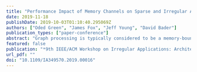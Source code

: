 ```yaml
---
title: "Performance Impact of Memory Channels on Sparse and Irregular Algorithms"
date: 2019-11-18
publishDate: 2019-10-03T01:10:40.295069Z
authors: ["Oded Green", "James Fox", "Jeff Young", "David Bader"]
publication_types: ["paper-conference"]
abstract: "Graph processing is typically considered to be a memory-bound rather than compute-bound problem. One common line of thought is that more available memory bandwidth corresponds to better graph processing performance. However, in this work we show that this is not necessarily the case. We demonstrate that the key factor in the utilization of the memory system for graph algorithms is not the raw bandwidth, or even latency of memory requests, but instead is the number of memory channels available to handle small data transfers with low locality. Using several widely used graph frameworks, including Gunrock (on the GPU) and GAPBS & Ligra (for CPUs), we characterize two very distinct memory hierarchies with respect to key graph analytics kernels. Our results show that the differences in peak bandwidths of several of the latest Pascal-generation GPU memory subsystems aren't reflected in the performance of various analytics. Furthermore, our experiments on CPU and Xeon Phi systems show that the number of memory channels utilized can be a decisive factor in performance across several different applications. For CPU systems with smaller thread counts, the memory channels can be underutilized while systems with high thread counts can oversaturate the memory subsystem, which leads to limited performance. Lastly, we model the performance of including more channels with narrower access widths than those found in existing memory subsystems, and we analyze the trade-offs in terms of the two most prominent types of memory accesses found in graph algorithms, streaming and random accesses."
featured: false
publication: "*9th IEEE/ACM Workshop on Irregular Applications: Architectures and Algorithms, IA3@SC 2019, Denver, CO, USA, November 18, 2019*"
url_pdf: ""
doi: "10.1109/IA349570.2019.00016"
---
```


